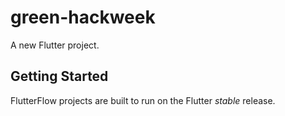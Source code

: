 # green-hackweek

A new Flutter project.

## Getting Started

FlutterFlow projects are built to run on the Flutter _stable_ release.
